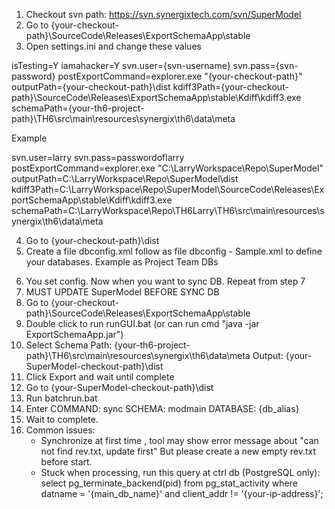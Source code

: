 1. Checkout svn path: https://svn.synergixtech.com/svn/SuperModel
2. Go to {your-checkout-path}\SourceCode\Releases\ExportSchemaApp\stable
3. Open settings.ini and change these values

isTesting=Y
iamahacker=Y
svn.user={svn-username}
svn.pass={svn-password}
postExportCommand=explorer.exe "{your-checkout-path}"
outputPath={your-checkout-path}\\dist
kdiff3Path={your-checkout-path}\\SourceCode\\Releases\\ExportSchemaApp\\stable\\Kdiff\\kdiff3.exe
schemaPath={your-th6-project-path}\\TH6\\src\\main\\resources\\synergix\\th6\\data\\meta

Example

svn.user=larry
svn.pass=passwordoflarry
postExportCommand=explorer.exe "C\:\\LarryWorkspace\\Repo\\SuperModel"
outputPath=C\:\\LarryWorkspace\\Repo\\SuperModel\\dist
kdiff3Path=C\:\\LarryWorkspace\\Repo\\SuperModel\\SourceCode\\Releases\\ExportSchemaApp\\stable\\Kdiff\\kdiff3.exe
schemaPath=C\:\\LarryWorkspace\\Repo\\TH6Larry\\TH6\\src\\main\\resources\\synergix\\th6\\data\\meta

4. Go to {your-checkout-path}\dist
5. Create a file dbconfig.xml follow as file dbconfig - Sample.xml to define your databases.
Example as Project Team DBs

<databases>
	<!-- Project Team DB -->
	<database db="ctrl" alias="ctrl" type="postgresql" url="jdbc:postgresql://172.18.0.22:5432/pjpgctrl" user="postgres" password="Taskhub1" schema="public" category="CTRL"/>
	<database db="main" alias="main1" type="postgresql" url="jdbc:postgresql://172.18.0.22:5432/pjpgmain1" user="postgres" password="Taskhub1" schema="public" category="MAIN"/>
	<database db="main" alias="main2" type="postgresql" url="jdbc:postgresql://172.18.0.22:5432/pjpgmain2" user="postgres" password="Taskhub1" schema="public" category="MAIN"/>
	<database db="main" alias="main3" type="postgresql" url="jdbc:postgresql://172.18.0.22:5432/pjpgmain3" user="postgres" password="Taskhub1" schema="public" category="MAIN"/>
</databases>

6. You set config. Now when you want to sync DB. Repeat from step 7
7. MUST UPDATE SuperModel BEFORE SYNC DB
7. Go to {your-checkout-path}\SourceCode\Releases\ExportSchemaApp\stable
8. Double click to run runGUI.bat (or can run cmd "java -jar ExportSchemaApp.jar")
9. Select 	Schema Path: {your-th6-project-path}\\TH6\\src\\main\\resources\\synergix\\th6\\data\\meta
			Output: {your-SuperModel-checkout-path}\\dist
10. Click Export and wait until complete
11. Go to {your-SuperModel-checkout-path}\dist
12. Run batchrun.bat
13. Enter
	COMMAND: sync
	SCHEMA: modmain
	DATABASE: {db_alias}
14. Wait to complete.
15. Common issues:
	- Synchronize at first time , tool may show error message about "can not find rev.txt, update first"
		But please create a new empty rev.txt before start.
	- Stuck when processing, run this query at ctrl db (PostgreSQL only):
	select pg_terminate_backend(pid) from pg_stat_activity where datname = '{main_db_name}' and client_addr != '{your-ip-address}';
	